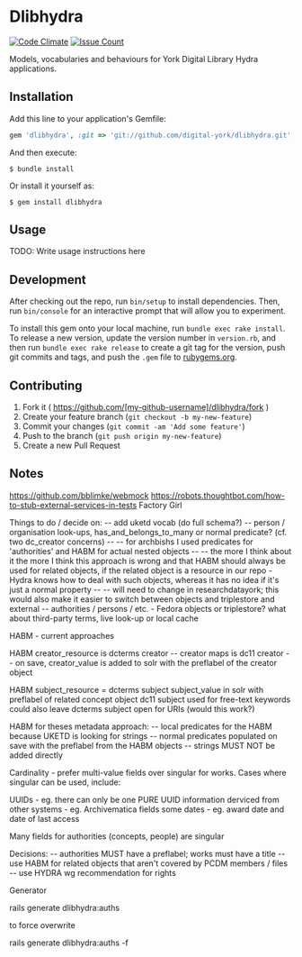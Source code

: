 # Dlibhydra

[![Code Climate](https://codeclimate.com/github/digital-york/dlibhydra/badges/gpa.svg)](https://codeclimate.com/github/digital-york/dlibhydra)
[![Issue Count](https://codeclimate.com/github/digital-york/dlibhydra/badges/issue_count.svg)](https://codeclimate.com/github/digital-york/dlibhydra)


Models, vocabularies and behaviours for York Digital Library Hydra applications.


## Installation

Add this line to your application's Gemfile:

```ruby
gem 'dlibhydra', :git => 'git://github.com/digital-york/dlibhydra.git', branch: 'master'
```

And then execute:

    $ bundle install

Or install it yourself as:

    $ gem install dlibhydra

## Usage

TODO: Write usage instructions here

## Development

After checking out the repo, run `bin/setup` to install dependencies. Then, run `bin/console` for an interactive prompt that will allow you to experiment.

To install this gem onto your local machine, run `bundle exec rake install`. To release a new version, update the version number in `version.rb`, and then run `bundle exec rake release` to create a git tag for the version, push git commits and tags, and push the `.gem` file to [rubygems.org](https://rubygems.org).

## Contributing

1. Fork it ( https://github.com/[my-github-username]/dlibhydra/fork )
2. Create your feature branch (`git checkout -b my-new-feature`)
3. Commit your changes (`git commit -am 'Add some feature'`)
4. Push to the branch (`git push origin my-new-feature`)
5. Create a new Pull Request

## Notes

https://github.com/bblimke/webmock
https://robots.thoughtbot.com/how-to-stub-external-services-in-tests
Factory Girl

Things to do / decide on:
-- add uketd vocab (do full schema?)
-- person / organisation look-ups, has_and_belongs_to_many or normal predicate? (cf. two dc_creator concerns)
-- -- for archbishs I used predicates for 'authorities' and HABM for actual nested objects
-- -- the more I think about it the more I think this approach is wrong and that HABM should always be used for related objects, 
if the related object is a resource in our repo - Hydra knows how to deal with such objects, whereas it has no idea if it's just a normal property
-- -- will need to change in researchdatayork; this would also make it easier to switch between objects and triplestore and external
-- authorities / persons / etc. - Fedora objects or triplestore? what about third-party terms, live look-up or local cache

HABM - current approaches

HABM creator_resource is dcterms creator
-- creator maps is dc11 creator
-- on save, creator_value is added to solr with the preflabel of the creator object

HABM subject_resource = dcterms subject
subject_value in solr with preflabel of related concept object
dc11 subject used for free-text keywords
could also leave dcterms subject open for URIs (would this work?)

HABM for theses metadata approach:
-- local predicates for the HABM because UKETD is looking for strings
-- normal predicates populated on save with the preflabel from the HABM objects
-- strings MUST NOT be added directly

Cardinality - prefer multi-value fields over singular for works. Cases where singular can be used, include:
 
 UUIDs - eg. there can only be one PURE UUID
 information derviced from other systems - eg. Archivematica fields
 some dates - eg. award date and date of last access
 
 Many fields for authorities (concepts, people) are singular


Decisions:
-- authorities MUST have a preflabel; works must have a title
-- use HABM for related objects that aren't covered by PCDM members / files
-- use HYDRA wg recommendation for rights

Generator

rails generate dlibhydra:auths

to force overwrite

rails generate dlibhydra:auths -f

